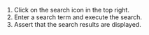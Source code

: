 1. Click on the search icon in the top right.
2. Enter a search term and execute the search.
3. Assert that the search results are displayed.